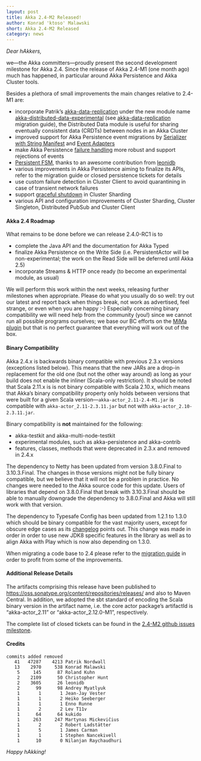 ```yaml
---
layout: post
title: Akka 2.4-M2 Released!
author: Konrad 'ktoso' Malawski
short: Akka 2.4-M2 Released
category: news
---
```


*Dear hAkkers,*

we—the Akka committers—proudly present the second development milestone for Akka 2.4. Since the release of Akka 2.4-M1 (one month ago) much has happened, in particular around Akka Persistence and Akka Cluster tools.

Besides a plethora of small improvements the main changes relative to 2.4-M1 are:

* incorporate Patrik’s [akka-data-replication](https://github.com/patriknw/akka-data-replication) under the new module name [akka-distributed-data-experimental](http://doc.akka.io/docs/akka/2.4-M2/scala/distributed-data.html) (see [akka-data-replication](https://github.com/patriknw/akka-data-replication) migration guide), the Distributed Data module is useful for sharing eventually consistent data (CRDTs) between nodes in an Akka Cluster
* improved support for Akka Persistence event migrations by [Serializer with String Manifest](http://doc.akka.io/docs/akka/2.4-M2/scala/serialization.html#Serializer_with_String_Manifest) and [Event Adapters](http://doc.akka.io/docs/akka/2.4-M2/scala/persistence.html#Event_Adapters)
* make Akka Persistence [failure handling](http://doc.akka.io/docs/akka/2.4-M2/scala/persistence.html#Failures) more robust and support rejections of events
* [Persistent FSM](http://doc.akka.io/docs/akka/2.4-M2/scala/persistence.html#Persistent_FSM), thanks to an awesome contribution from [leonidb](https://github.com/leonidb) 
* various improvements in Akka Persistence aiming to finalize its APIs, refer to the migration guide or closed persistence tickets for details
* use custom failure detection in Cluster Client to avoid quarantining in case of transient network failures
* support [graceful shutdown](http://doc.akka.io/docs/akka/2.4-M2/scala/cluster-sharding.html#Graceful_Shutdown) in Cluster Sharding 
* various API and configuration improvements of Cluster Sharding, Cluster Singleton, Distributed PubSub and Cluster Client

#### Akka 2.4 Roadmap ####

What remains to be done before we can release 2.4.0-RC1 is to

* complete the Java API and the documentation for Akka Typed
* finalize Akka Persistence on the Write Side (i.e. PersistentActor will be non-experimental; the work on the Read Side will be deferred until Akka 2.5)
* incorporate Streams & HTTP once ready (to become an experimental module, as usual)

We will perform this work within the next weeks, releasing further milestones when appropriate. Please do what you usually do so well: try out our latest and report back when things break, not work as advertised, feel strange, or even when you are happy :-) Especially concerning binary compatibility we will need help from the community (you!) since we cannot run all possible programs ourselves; we base our BC efforts on the [MiMa plugin](https://github.com/typesafehub/migration-manager) but that is no perfect guarantee that everything will work out of the box.

#### Binary Compatibility ####

Akka 2.4.x is backwards binary compatible with previous 2.3.x versions (exceptions listed below). This means that the new JARs are a drop-in replacement for the old one (but not the other way around) as long as your build does not enable the inliner (Scala-only restriction). It should be noted that Scala 2.11.x is is not binary compatible with Scala 2.10.x, which means that Akka’s binary compatibility property only holds between versions that were built for a given Scala version—`akka-actor_2.11-2.4-M1.jar` is compatible with `akka-actor_2.11-2.3.11.jar` but not with `akka-actor_2.10-2.3.11.jar`.

Binary compatibility is **not** maintained for the following:

* akka-testkit and akka-multi-node-testkit
* experimental modules, such as akka-persistence and akka-contrib
* features, classes, methods that were deprecated in 2.3.x and removed in 2.4.x

The dependency to Netty has been updated from version 3.8.0.Final to 3.10.3.Final. The changes in those versions might not be fully binary compatible, but we believe that it will not be a problem in practice. No changes were needed to the Akka source code for this update. Users of libraries that depend on 3.8.0.Final that break with 3.10.3.Final should be able to manually downgrade the dependency to 3.8.0.Final and Akka will still work with that version.

The dependency to Typesafe Config has been updated from 1.2.1 to 1.3.0 which should be binary compatible for the vast majority users, except for obscure edge cases as its [changelog](https://github.com/typesafehub/config/blob/master/NEWS.md#130-may-8-2015) points out. This change was made in order in order to use new JDK8 specific features in the library as well as to align Akka with Play which is now also depending on 1.3.0.

When migrating a code base to 2.4 please refer to the [migration guide](http://doc.akka.io/docs/akka/2.4-M2/project/migration-guide-2.3.x-2.4.x.html) in order to profit from some of the improvements.

#### Additional Release Details ####

The artifacts comprising this release have been published to https://oss.sonatype.org/content/repositories/releases/ and also to Maven Central. In addition, we adopted the sbt standard of encoding the Scala binary version in the artifact name, i.e. the core actor package’s artifactId is “akka-actor_2.11” or “akka-actor_2.12.0-M1”, respectively.

The complete list of closed tickets can be found in the [2.4-M2 github issues milestone](https://github.com/akka/akka/issues?q=milestone%3A2.4-M2).

#### Credits ####

    commits added removed
       41   47287    4213 Patrik Nordwall
       13    2970     538 Konrad Malawski
        5     145      87 Roland Kuhn
        2    2109      50 Christopher Hunt
        2    3605      26 leonidb
        2      99      98 Andrey Myatlyuk
        1       1       1 Jean-Jay Vester
        1       1       2 Heiko Seeberger
        1       1       1 Enno Runne
        1       2       2 Lev T11v
        1      64      64 kukido
        1     263     247 Martynas Mickevičius
        1       2       2 Robert Ladstätter
        1       5       1 James Carman
        1       1       1 Stephen Nancekivell
        1      10       0 Nilanjan Raychaudhuri

*Happy hAkking!*

